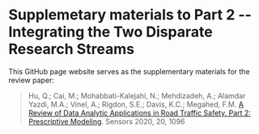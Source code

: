 # Supplemetary materials to Part 2 -- Integrating the Two Disparate Research Streams

This GitHub page website serves as the supplementary materials for the review paper:

> Hu, Q.; Cai, M.; Mohabbati-Kalejahi, N.; Mehdizadeh, A.; Alamdar Yazdi, M.A.; Vinel, A.; Rigdon, S.E.; Davis, K.C.; Megahed, F.M. [A Review of Data Analytic Applications in Road Traffic Safety. Part 2: Prescriptive Modeling](https://www.mdpi.com/1424-8220/20/4/1096). Sensors 2020, 20, 1096